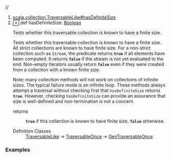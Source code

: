 //
<ol>
<li><a href="https://www.scala-lang.org/api/2.12.3/scala/collection/immutable/List.html#hasDefiniteSize:Boolean">scala.collection.TraversableLike#hasDefiniteSize</a></li>
<li name="scala.collection.TraversableLike#hasDefiniteSize" visbl="pub" class="indented0 " data-isabs="false" fullcomment="yes" group="Ungrouped"> <a id="hasDefiniteSize:Boolean"></a> <span class="permalink"> <a href="../../../scala/collection/immutable/List.html#hasDefiniteSize:Boolean" title="Permalink"> <i class="material-icons"></i> </a> </span> <span class="modifier_kind"> <span class="modifier"></span> <span class="kind">def</span> </span> <span class="symbol"> <span class="name">hasDefiniteSize</span><span class="result">: <a href="../../Boolean.html" class="extype" name="scala.Boolean">Boolean</a></span> </span> <p class="shortcomment cmt">Tests whether this traversable collection is known to have a finite size.</p>
 <div class="fullcomment">
  <div class="comment cmt">
   <p>Tests whether this traversable collection is known to have a finite size. All strict collections are known to have finite size. For a non-strict collection such as <code>Stream</code>, the predicate returns <code><b>true</b></code> if all elements have been computed. It returns <code><b>false</b></code> if the stream is not yet evaluated to the end. Non-empty Iterators usually return <code><b>false</b></code> even if they were created from a collection with a known finite size.</p>
   <p> Note: many collection methods will not work on collections of infinite sizes. The typical failure mode is an infinite loop. These methods always attempt a traversal without checking first that <code>hasDefiniteSize</code> returns <code><b>true</b></code>. However, checking <code>hasDefiniteSize</code> can provide an assurance that size is well-defined and non-termination is not a concern. </p>
  </div>
  <dl class="paramcmts block">
   <dt>
    returns
   </dt>
   <dd class="cmt">
    <p><code><b>true</b></code> if this collection is known to have finite size, <code><b>false</b></code> otherwise.</p>
   </dd>
  </dl>
  <dl class="attributes block"> 
   <dt>
    Definition Classes
   </dt>
   <dd>
    <a href="../TraversableLike.html" class="extype" name="scala.collection.TraversableLike">TraversableLike</a> → 
    <a href="../TraversableOnce.html" class="extype" name="scala.collection.TraversableOnce">TraversableOnce</a> → 
    <a href="../GenTraversableOnce.html" class="extype" name="scala.collection.GenTraversableOnce">GenTraversableOnce</a>
   </dd>
  </dl>
 </div> </li>
        </ol>


### Examples



























